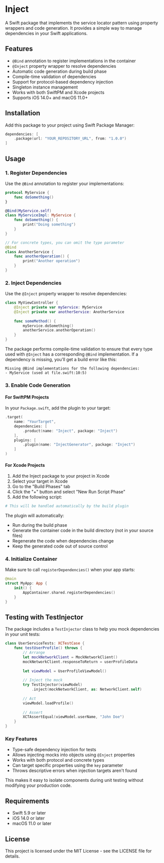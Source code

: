 # Inject

A Swift package that implements the service locator pattern using property wrappers and code generation. It provides a simple way to manage dependencies in your Swift applications.

## Features

- `@Bind` annotation to register implementations in the container
- `@Inject` property wrapper to resolve dependencies
- Automatic code generation during build phase
- Compile-time validation of dependencies
- Support for protocol-based dependency injection
- Singleton instance management
- Works with both SwiftPM and Xcode projects
- Supports iOS 14.0+ and macOS 11.0+

## Installation

Add this package to your project using Swift Package Manager:

```swift
dependencies: [
    .package(url: "YOUR_REPOSITORY_URL", from: "1.0.0")
]
```

## Usage

### 1. Register Dependencies

Use the `@Bind` annotation to register your implementations:

```swift
protocol MyService {
    func doSomething()
}

@Bind(MyService.self)
class MyServiceImpl: MyService {
    func doSomething() {
        print("Doing something")
    }
}

// For concrete types, you can omit the type parameter
@Bind
class AnotherService {
    func anotherOperation() {
        print("Another operation")
    }
}
```

### 2. Inject Dependencies

Use the `@Inject` property wrapper to resolve dependencies:

```swift
class MyViewController {
    @Inject private var myService: MyService
    @Inject private var anotherService: AnotherService
    
    func someMethod() {
        myService.doSomething()
        anotherService.anotherOperation()
    }
}
```

The package performs compile-time validation to ensure that every type used with `@Inject` has a corresponding `@Bind` implementation. If a dependency is missing, you'll get a build error like this:

```
Missing @Bind implementations for the following dependencies:
- MyService (used at file.swift:10:5)
```

### 3. Enable Code Generation

#### For SwiftPM Projects

In your `Package.swift`, add the plugin to your target:

```swift
.target(
    name: "YourTarget",
    dependencies: [
        .product(name: "Inject", package: "Inject")
    ],
    plugins: [
        .plugin(name: "InjectGenerator", package: "Inject")
    ]
)
```

#### For Xcode Projects

1. Add the Inject package to your project in Xcode
2. Select your target in Xcode
3. Go to the "Build Phases" tab
4. Click the "+" button and select "New Run Script Phase"
5. Add the following script:
```bash
# This will be handled automatically by the build plugin
```

The plugin will automatically:
- Run during the build phase
- Generate the container code in the build directory (not in your source files)
- Regenerate the code when dependencies change
- Keep the generated code out of source control

### 4. Initialize Container

Make sure to call `registerDependencies()` when your app starts:

```swift
@main
struct MyApp: App {
    init() {
        AppContainer.shared.registerDependencies()
    }
}
```

## Testing with TestInjector

The package includes a `TestInjector` class to help you mock dependencies in your unit tests:

```swift
class UserServiceTests: XCTestCase {
    func testUserProfile() throws {
        // Arrange
        let mockNetworkClient = MockNetworkClient()
        mockNetworkClient.responseToReturn = userProfileData
        
        let viewModel = UserProfileViewModel()
        
        // Inject the mock
        try TestInjector(viewModel)
            .inject(mockNetworkClient, as: NetworkClient.self)
        
        // Act
        viewModel.loadProfile()
        
        // Assert
        XCTAssertEqual(viewModel.userName, "John Doe")
    }
}
```

### Key Features

- Type-safe dependency injection for tests
- Allows injecting mocks into objects using `@Inject` properties
- Works with both protocol and concrete types
- Can target specific properties using the `key` parameter
- Throws descriptive errors when injection targets aren't found

This makes it easy to isolate components during unit testing without modifying your production code.

## Requirements

- Swift 5.9 or later
- iOS 14.0 or later
- macOS 11.0 or later

## License

This project is licensed under the MIT License - see the LICENSE file for details. 

